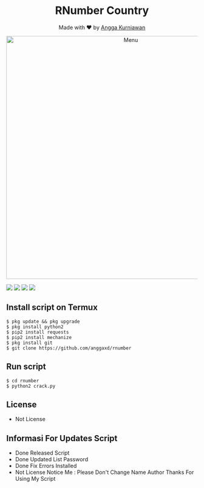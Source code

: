 <h1 align="center">
  RNumber Country
</h1>
</div>
<p align="center">
  Made with ❤️ by <a href="https://github.com/anggaxd">Angga Kurniawan</a>
</p>
<p align="center">
 <img src="https://raw.githubusercontent.com/anggaxd/rnumber/master/Screenshot/20200905_161254.png" width="640" title="Menu" alt="Menu">
</p>

   ![](https://img.shields.io/badge/Language-2-blue) ![](https://img.shields.io/badge/Python-2.7-green) ![](https://img.shields.io/badge/Size-174KB-orange) ![](https://img.shields.io/badge/Relase-20-08-20-brightgreen)

## Install script on Termux
```
$ pkg update && pkg upgrade
$ pkg install python2
$ pip2 install requests
$ pip2 install mechanize
$ pkg install git
$ git clone https://github.com/anggaxd/rnumber
```

## Run script
```
$ cd rnumber
$ python2 crack.py
```
## License 
* Not License

## Informasi For Updates Script
* Done Released Script
* Done Updated List Password
* Done Fix Errors Installed
* Not License
Notice Me : Please Don't Change Name Author
Thanks For Using My Script
